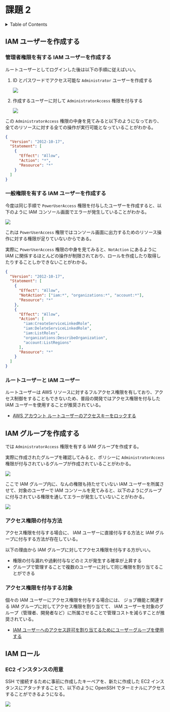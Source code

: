 # 課題 2

<!-- START doctoc generated TOC please keep comment here to allow auto update -->
<!-- DON'T EDIT THIS SECTION, INSTEAD RE-RUN doctoc TO UPDATE -->
<details>
<summary>Table of Contents</summary>

- [IAM ユーザーを作成する](#iam-%E3%83%A6%E3%83%BC%E3%82%B6%E3%83%BC%E3%82%92%E4%BD%9C%E6%88%90%E3%81%99%E3%82%8B)
  - [管理者権限を有する IAM ユーザーを作成する](#%E7%AE%A1%E7%90%86%E8%80%85%E6%A8%A9%E9%99%90%E3%82%92%E6%9C%89%E3%81%99%E3%82%8B-iam-%E3%83%A6%E3%83%BC%E3%82%B6%E3%83%BC%E3%82%92%E4%BD%9C%E6%88%90%E3%81%99%E3%82%8B)
  - [一般権限を有する IAM ユーザーを作成する](#%E4%B8%80%E8%88%AC%E6%A8%A9%E9%99%90%E3%82%92%E6%9C%89%E3%81%99%E3%82%8B-iam-%E3%83%A6%E3%83%BC%E3%82%B6%E3%83%BC%E3%82%92%E4%BD%9C%E6%88%90%E3%81%99%E3%82%8B)
  - [ルートユーザーと IAM ユーザー](#%E3%83%AB%E3%83%BC%E3%83%88%E3%83%A6%E3%83%BC%E3%82%B6%E3%83%BC%E3%81%A8-iam-%E3%83%A6%E3%83%BC%E3%82%B6%E3%83%BC)
- [IAM グループを作成する](#iam-%E3%82%B0%E3%83%AB%E3%83%BC%E3%83%97%E3%82%92%E4%BD%9C%E6%88%90%E3%81%99%E3%82%8B)
  - [アクセス権限の付与方法](#%E3%82%A2%E3%82%AF%E3%82%BB%E3%82%B9%E6%A8%A9%E9%99%90%E3%81%AE%E4%BB%98%E4%B8%8E%E6%96%B9%E6%B3%95)
  - [アクセス権限を付与する対象](#%E3%82%A2%E3%82%AF%E3%82%BB%E3%82%B9%E6%A8%A9%E9%99%90%E3%82%92%E4%BB%98%E4%B8%8E%E3%81%99%E3%82%8B%E5%AF%BE%E8%B1%A1)
- [IAM ロール](#iam-%E3%83%AD%E3%83%BC%E3%83%AB)
  - [EC2 インスタンスの用意](#ec2-%E3%82%A4%E3%83%B3%E3%82%B9%E3%82%BF%E3%83%B3%E3%82%B9%E3%81%AE%E7%94%A8%E6%84%8F)

</details>
<!-- END doctoc generated TOC please keep comment here to allow auto update -->

## IAM ユーザーを作成する

### 管理者権限を有する IAM ユーザーを作成する

ルートユーザーとしてログインした後は以下の手順に従えばいい。

1. ID とパスワードでアクセス可能な `Administrator` ユーザーを作成する

   ![](assets/Administrator_user.png)

2. 作成するユーザーに対して `AdministratorAccess` 権限を付与する

   ![](assets/AdministratorAccess.png)

この `AdministratorAccess` 権限の中身を見てみると以下のようになっており、全てのリソースに対する全ての操作が実行可能となっていることがわかる。

```json
{
  "Version": "2012-10-17",
  "Statement": [
    {
      "Effect": "Allow",
      "Action": "*",
      "Resource": "*"
    }
  ]
}
```

### 一般権限を有する IAM ユーザーを作成する

今度は同じ手順で `PowerUserAccess` 権限を付与したユーザーを作成すると、以下のように IAM コンソール画面でエラーが発生していることがわかる。

![](assets/PowerUserAccess.png)

これは `PowerUserAccess` 権限ではコンソール画面に出力するためのリソース操作に対する権限が足りていないからである。

実際に `PowerUserAccess` 権限の中身を見てみると、`NotAction` にあるように IAM に関係するほとんどの操作が制限されており、ロールを作成したり取得したりすることしかできないことがわかる。

```json
{
  "Version": "2012-10-17",
  "Statement": [
    {
      "Effect": "Allow",
      "NotAction": ["iam:*", "organizations:*", "account:*"],
      "Resource": "*"
    },
    {
      "Effect": "Allow",
      "Action": [
        "iam:CreateServiceLinkedRole",
        "iam:DeleteServiceLinkedRole",
        "iam:ListRoles",
        "organizations:DescribeOrganization",
        "account:ListRegions"
      ],
      "Resource": "*"
    }
  ]
}
```

### ルートユーザーと IAM ユーザー

ルートユーザーは AWS リソースに対するフルアクセス権限を有しており、アクセス制御をすることもできないため、普段の開発ではアクセス権限を付与した IAM ユーザーを使用することが推奨されている。

- [AWS アカウント ルートユーザーのアクセスキーをロックする](https://docs.aws.amazon.com/ja_jp/IAM/latest/UserGuide/best-practices.html#lock-away-credentials)

## IAM グループを作成する

では `AdministratorAccess` 権限を有する IAM グループを作成する。

実際に作成されたグループを確認してみると、ポリシーに `AdministratorAccess` 権限が付与されているグループが作成されていることがわかる。

![](assets/Administrator_group.png)

ここで IAM グループ内に、なんの権限も持たせていない IAM ユーザーを所属させて、対象のユーザーで IAM コンソールを見てみると、以下のようにグループに付与されている権限を通してエラーが発生していないことがわかる。

![](assets/Administrator_group_access.png)

### アクセス権限の付与方法

アクセス権限を付与する場合に、 IAM ユーザーに直接付与する方法と IAM グループに付与する方法が存在している。

以下の理由から IAM グループに対してアクセス権限を付与する方がいい。

- 権限の付与漏れや過剰付与などのミスが発生する確率が上昇する
- グループで管理することで複数のユーザーに対して同じ権限を割り当てることができる

### アクセス権限を付与する対象

個々の IAM ユーザーにアクセス権限を付与する場合には、 ジョブ機能と関連する IAM グループに対してアクセス権限を割り当てて、 IAM ユーザーを対象のグループ（管理者、開発者など）に所属させることで管理コストを減らすことが推奨されている。

- [IAM ユーザーへのアクセス許可を割り当てるためにユーザーグループを使用する](https://docs.aws.amazon.com/ja_jp/IAM/latest/UserGuide/best-practices.html#use-groups-for-permissions)

## IAM ロール

### EC2 インスタンスの用意

SSH で接続するために事前に作成したキーペアを、新たに作成した EC2 インスタンスにアタッチすることで、以下のように OpenSSH でターミナルにアクセスすることができるようになる。

![](assets/ec2_ssh_access.png)


